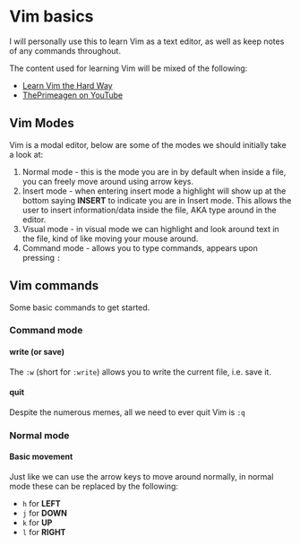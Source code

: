 # Vim basics

I will personally use this to learn Vim as a text editor, as well as keep notes of any commands throughout.

The content used for learning Vim will be mixed of the following:
- [Learn Vim the Hard Way](https://learnvimscriptthehardway.stevelosh.com/)
- [ThePrimeagen on YouTube](https://www.youtube.com/watch?v=X6AR2RMB5tE&list=PLm323Lc7iSW_wuxqmKx_xxNtJC_hJbQ7R&ab_channel=ThePrimeagen)

## Vim Modes

Vim is a modal editor, below are some of the modes we should initially take a look at:

1. Normal mode - this is the mode you are in by default when inside a file, you can freely move around using arrow keys.
2. Insert mode - when entering insert mode a highlight will show up at the bottom saying **INSERT** to indicate you are in Insert mode.
This allows the user to insert information/data inside the file, AKA type around in the editor.
3. Visual mode - in visual mode we can highlight and look around text in the file, kind of like moving your mouse around.
4. Command mode - allows you to type commands, appears upon pressing `:`




## Vim commands

Some basic commands to get started.

### Command mode

#### write (or save)
The `:w` (short for `:write`) allows you to write the current file, i.e. save it.

#### quit
Despite the numerous memes, all we need to ever quit Vim is `:q`


### Normal mode

#### Basic movement

Just like we can use the arrow keys to move around normally, in normal mode these can be replaced by the following:

- `h` for **LEFT**
- `j` for **DOWN**
- `k` for **UP**
- `l` for **RIGHT** 

